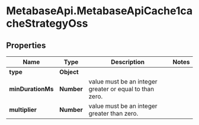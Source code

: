 # MetabaseApi.MetabaseApiCache1cacheStrategyOss

## Properties

Name | Type | Description | Notes
------------ | ------------- | ------------- | -------------
**type** | **Object** |  | 
**minDurationMs** | **Number** | value must be an integer greater or equal to than zero. | 
**multiplier** | **Number** | value must be an integer greater than zero. | 


